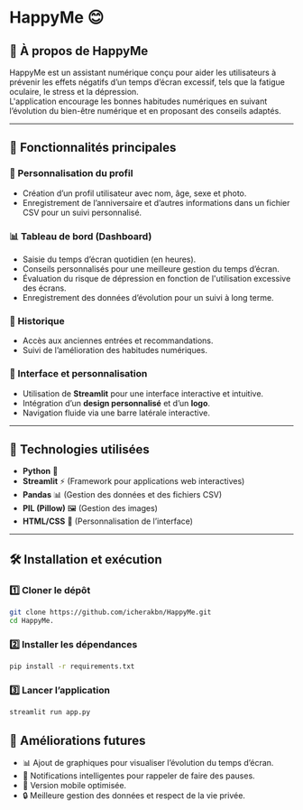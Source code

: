 # HappyMe 😊  

## 🌟 À propos de HappyMe  
HappyMe est un assistant numérique conçu pour aider les utilisateurs à prévenir les effets négatifs d’un temps d’écran excessif, tels que la fatigue oculaire, le stress et la dépression.  
L'application encourage les bonnes habitudes numériques en suivant l’évolution du bien-être numérique et en proposant des conseils adaptés.  

---

## 🚀 Fonctionnalités principales  

### 👤 Personnalisation du profil  
- Création d’un profil utilisateur avec nom, âge, sexe et photo.  
- Enregistrement de l’anniversaire et d’autres informations dans un fichier CSV pour un suivi personnalisé.  

### 📊 Tableau de bord (Dashboard)  
- Saisie du temps d’écran quotidien (en heures).  
- Conseils personnalisés pour une meilleure gestion du temps d’écran.  
- Évaluation du risque de dépression en fonction de l'utilisation excessive des écrans.  
- Enregistrement des données d’évolution pour un suivi à long terme.  

### 📅 Historique  
- Accès aux anciennes entrées et recommandations.  
- Suivi de l’amélioration des habitudes numériques.  

### 🎨 Interface et personnalisation  
- Utilisation de **Streamlit** pour une interface interactive et intuitive.  
- Intégration d’un **design personnalisé** et d’un **logo**.  
- Navigation fluide via une barre latérale interactive.  

---

## 🔧 Technologies utilisées  
- **Python** 🐍  
- **Streamlit** ⚡ (Framework pour applications web interactives)  
- **Pandas** 📊 (Gestion des données et des fichiers CSV)  
- **PIL (Pillow)** 🖼️ (Gestion des images)  
- **HTML/CSS** 🎨 (Personnalisation de l’interface)  

---

## 🛠️ Installation et exécution  

### 1️⃣ Cloner le dépôt  
```bash
git clone https://github.com/icherakbn/HappyMe.git
cd HappyMe.
```
### 2️⃣ Installer les dépendances
```bash
pip install -r requirements.txt
```
### 3️⃣ Lancer l’application
```bash
streamlit run app.py
```
## 🚀 Améliorations futures
- 📊 Ajout de graphiques pour visualiser l’évolution du temps d’écran.
- 🔔 Notifications intelligentes pour rappeler de faire des pauses.
- 📱 Version mobile optimisée.
- 🔒 Meilleure gestion des données et respect de la vie privée.

